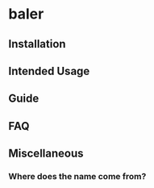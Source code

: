 # baler

## Installation

## Intended Usage

## Guide

## FAQ

## Miscellaneous

### Where does the name come from?
